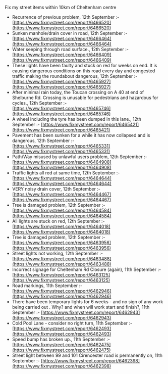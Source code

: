 Fix my street items within 10km of Cheltenham centre

<!-- fix_marker starts -->

- Recurrence of previous problem, 12th September :- [https://www.fixmystreet.com/report/6466520](https://www.fixmystreet.com/report/6466520)
- Sunken manhole/drain cover in road, 12th September :- [https://www.fixmystreet.com/report/6466464](https://www.fixmystreet.com/report/6466464)
- Water seeping through road surface., 12th September :- [https://www.fixmystreet.com/report/6466409](https://www.fixmystreet.com/report/6466409)
- These lights have been faulty and stuck on red for weeks on end. It is causing dangerous conditions on this road every day and congested traffic making the roundabout dangerous, 12th September :- [https://www.fixmystreet.com/report/6465927](https://www.fixmystreet.com/report/6465927)
- After minimal rain today, the Toucan crossing on A 40 at end of Shelburne Rd. Crossing is unusable for pedestrians and hazardous for cycles., 12th September :- [https://www.fixmystreet.com/report/6465746](https://www.fixmystreet.com/report/6465746)
- A wheel including the tyre has been dumped in this lane., 12th September :- [https://www.fixmystreet.com/report/6465421](https://www.fixmystreet.com/report/6465421)
- Pavement has been sunken for a while it has now collapsed and is dangerous, 12th September :- [https://www.fixmystreet.com/report/6465331](https://www.fixmystreet.com/report/6465331)
- Path/Way misused by unlawful users problem, 12th September :- [https://www.fixmystreet.com/report/6464908](https://www.fixmystreet.com/report/6464908)
- Traffic lights all red at same time, 12th September :- [https://www.fixmystreet.com/report/6464644](https://www.fixmystreet.com/report/6464644)
- VERY noisy drain cover, 12th September :- [https://www.fixmystreet.com/report/6464467](https://www.fixmystreet.com/report/6464467)
- Tree is damaged problem, 12th September :- [https://www.fixmystreet.com/report/6464584](https://www.fixmystreet.com/report/6464584)
- All lights are stuck on red, 12th September :- [https://www.fixmystreet.com/report/6464018](https://www.fixmystreet.com/report/6464018)
- Tree is damaged problem, 12th September :- [https://www.fixmystreet.com/report/6463956](https://www.fixmystreet.com/report/6463956)
- Street lights not working, 12th September :- [https://www.fixmystreet.com/report/6463488](https://www.fixmystreet.com/report/6463488)
- Incorrect signage for Cheltenham Rd Closure (again), 11th September :- [https://www.fixmystreet.com/report/6463125](https://www.fixmystreet.com/report/6463125)
- Road markings, 11th September :- [https://www.fixmystreet.com/report/6462946](https://www.fixmystreet.com/report/6462946)
- There have been temporary lights for 6 weeks - and no sign of any work being carried out . Why? and when will work start and finish?, 11th September :- [https://www.fixmystreet.com/report/6462943](https://www.fixmystreet.com/report/6462943)
- Cold Pool Lane - consider no right turn, 11th September :- [https://www.fixmystreet.com/report/6462493](https://www.fixmystreet.com/report/6462493)
- Speed bump has broken up., 11th September :- [https://www.fixmystreet.com/report/6462475](https://www.fixmystreet.com/report/6462475)
- Street light between 99 and 101 Cirencester road is permanently on, 11th September :- [https://www.fixmystreet.com/report/6462398](https://www.fixmystreet.com/report/6462398)

<!-- fix_marker ends -->